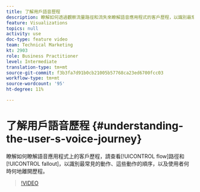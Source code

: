 ```yaml
---
title: 了解用戶語音歷程
description: 瞭解如何透過觀察流量路徑和流失來瞭解語音應用程式的客戶歷程，以識別最常見的動作、這些動作的順序，以及使用者何時何地離開歷程。
feature: Visualizations
topics: null
activity: use
doc-type: feature video
team: Technical Marketing
kt: 2903
role: Business Practitioner
level: Intermediate
translation-type: tm+mt
source-git-commit: f3b3fa7d91b0cb21005b57768ca23ed6700fcc03
workflow-type: tm+mt
source-wordcount: '95'
ht-degree: 11%

---
```



# 了解用戶語音歷程 {#understanding-the-user-s-voice-journey}

瞭解如何瞭解語音應用程式上的客戶歷程，請查看[!UICONTROL flow]路徑和[!UICONTROL fallout]，以識別最常見的動作、這些動作的順序，以及使用者何時何地離開歷程。

>[!VIDEO](https://video.tv.adobe.com/v/27226/?quality=12)
